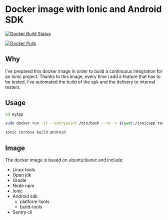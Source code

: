 # Docker image with Ionic and Android SDK

[![Docker Build Status](https://img.shields.io/docker/build/texano00/ionic-android.svg)](https://hub.docker.com/r/texano00/ionic-android/)

[![Docker Pulls](https://img.shields.io/docker/pulls/texano00/ionic-android.svg)](https://hub.docker.com/r/texano00/ionic-android/)

## Why

I've prepared this docker image in order to build a continuous integration for an Ionic project.
Thanks to this image, every time i add a feature that has to be tested, i've automated the build of the apk and the delivery to internal testers.

## Usage

```bash
cd myApp

sudo docker run -it --entrypoint /bin/bash --rm -v $(pwd):/ionicapp texano00:ionic-android

ionic cordova build android
```

## Image

The docker image is based on ubuntu:bionic and include:

- Linux tools
- Open jdk
- Gradle
- Node npm
- Ionic
- Android sdk
  - platform-tools
  - build-tools
- Sentry cli
